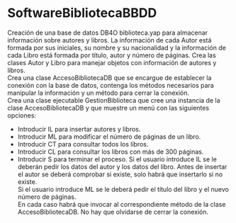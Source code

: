 # SoftwareBibliotecaBBDD
Creación de una base de datos DB4O biblioteca.yap para almacenar información  sobre autores y libros.
La información de cada Autor está formada por sus 
iniciales, su nombre y su nacionalidad y la información de cada Libro está 
formada por título, autor y número de páginas. 
Crea las clases Autor y Libro para manejar objetos con información de 
autores y libros.  
Crea una clase AccesoBibliotecaDB que se encargue de establecer la 
conexión con la base de datos, contenga los métodos necesarios para 
manipular la información y un método para cerrar la conexión.  
Crea una clase ejecutable GestionBiblioteca que cree una instancia de la 
clase AccesoBibliotecaDB y que muestre un menú con las siguientes 
opciones:
- Introducir IL para insertar autores y libros. 
- Introducir ML para modificar el número de páginas de un libro.
- Introducir CT para consultar todos los libros.
- Introducir CL para consultar los libros con más de 300 páginas.
- Introducir S para terminar el proceso.
Si el usuario introduce IL se le deberán pedir los datos del autor y los datos 
del libro. Antes de insertar el autor se deberá comprobar si existe, solo 
habrá que insertarlo si no existe.  
Si el usuario introduce ML se le deberá pedir el título del libro y el nuevo 
número de páginas.  
En cada caso habrá que invocar al correspondiente método de la clase 
AccesoBibliotecaDB. No hay que olvidarse de cerrar la conexión.
